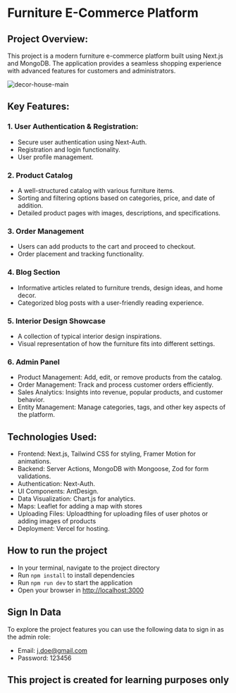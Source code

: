 # Furniture E-Commerce Platform

## Project Overview:
This project is a modern furniture e-commerce platform built using Next.js and MongoDB. The application provides a seamless shopping experience with advanced features for customers and administrators.

![decor-house-main](https://github.com/user-attachments/assets/e67813c3-262b-4e9e-9e38-803a84faa007)

## Key Features:

### 1. User Authentication & Registration: 
- Secure user authentication using Next-Auth.
- Registration and login functionality.
- User profile management.

### 2. Product Catalog
- A well-structured catalog with various furniture items.
- Sorting and filtering options based on categories, price, and date of addition.
- Detailed product pages with images, descriptions, and specifications.

### 3. Order Management
- Users can add products to the cart and proceed to checkout.
- Order placement and tracking functionality.

### 4. Blog Section
- Informative articles related to furniture trends, design ideas, and home decor.
- Categorized blog posts with a user-friendly reading experience.

### 5. Interior Design Showcase
- A collection of typical interior design inspirations.
- Visual representation of how the furniture fits into different settings.

### 6. Admin Panel
- Product Management: Add, edit, or remove products from the catalog.
- Order Management: Track and process customer orders efficiently.
- Sales Analytics: Insights into revenue, popular products, and customer behavior.
- Entity Management: Manage categories, tags, and other key aspects of the platform.

## Technologies Used:
- Frontend: Next.js, Tailwind CSS for styling, Framer Motion for animations.
- Backend: Server Actions, MongoDB with Mongoose, Zod for form validations.
- Authentication: Next-Auth.
- UI Components: AntDesign.
- Data Visualization: Chart.js for analytics.
- Maps: Leaflet for adding a map with stores
- Uploading Files: Uploadthing for uploading files of user photos or adding images of products
- Deployment: Vercel for hosting.

## How to run the project
- In your terminal, navigate to the project directory
- Run `npm install` to install dependencies
- Run `npm run dev` to start the application
- Open your browser in [http://localhost:3000](http://localhost:3000)

## Sign In Data
To explore the project features you can use the following data to sign in as the admin role:
- Email: j.doe@gmail.com
- Password: 123456

## This project is created for learning purposes only
